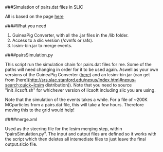 ###Simulation of pairs.dat files in SLIC

All is based on the page [here](https://wikis.bris.ac.uk/display/sid/Simulation+of+the+background+events+for+the+SiD+detector)

####What you need

1. GuineaPig Converter, with all the .jar files in the /lib folder.
2. Access to a slic version (/cvmfs or /afs).
3. lcsim-bin.jar to merge events.

####pairsSimulation.py

This script run the simulation chain for pairs.dat files for me. Some of the paths will need changing in order for it to be used again. Aswell as your own versions of the GuineaPig Converter ([here](https://github.com/Schuea/GuineaPigConverter/tree/master/GuineaPig_conversion)) and an lcsim-bin.jar (can get from [here](http://srs.slac.stanford.edu/nexus/index.html#nexus-search;quick~lcsim distribution)). Note that you need to source "init_ilcsoft.sh" for whichever version of ilcsoft including slic you are using.

Note that the simulation of the events takes a while. For a file of ~200K MCparticles from a pairs.dat file, this will take a few hours. Therefore moving this to the grid would help!

####merge.xml

Used as the steering file for the lcsim merging step, within "pairsSimulation.py". The input and output files are defined so it works with the script which then deletes all intemediate files to just leave the final output.slcio file. 